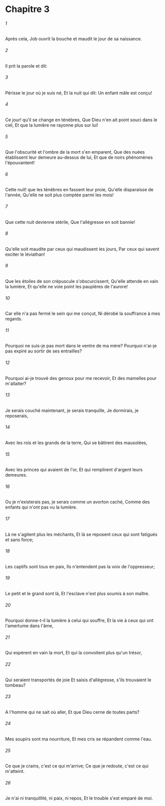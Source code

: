 # Chapitre 3

###### 1
Après cela, Job ouvrit la bouche et maudit le jour de sa naissance.
###### 2
Il prit la parole et dit:
###### 3
Périsse le jour où je suis né, Et la nuit qui dit: Un enfant mâle est conçu!
###### 4
Ce jour! qu'il se change en ténèbres, Que Dieu n'en ait point souci dans le ciel, Et que la lumière ne rayonne plus sur lui!
###### 5
Que l'obscurité et l'ombre de la mort s'en emparent, Que des nuées établissent leur demeure au-dessus de lui, Et que de noirs phénomènes l'épouvantent!
###### 6
Cette nuit! que les ténèbres en fassent leur proie, Qu'elle disparaisse de l'année, Qu'elle ne soit plus comptée parmi les mois!
###### 7
Que cette nuit devienne stérile, Que l'allégresse en soit bannie!
###### 8
Qu'elle soit maudite par ceux qui maudissent les jours, Par ceux qui savent exciter le léviathan!
###### 9
Que les étoiles de son crépuscule s'obscurcissent, Qu'elle attende en vain la lumière, Et qu'elle ne voie point les paupières de l'aurore!
###### 10
Car elle n'a pas fermé le sein qui me conçut, Ni dérobé la souffrance à mes regards.
###### 11
Pourquoi ne suis-je pas mort dans le ventre de ma mère? Pourquoi n'ai-je pas expiré au sortir de ses entrailles?
###### 12
Pourquoi ai-je trouvé des genoux pour me recevoir, Et des mamelles pour m'allaiter?
###### 13
Je serais couché maintenant, je serais tranquille, Je dormirais, je reposerais,
###### 14
Avec les rois et les grands de la terre, Qui se bâtirent des mausolées,
###### 15
Avec les princes qui avaient de l'or, Et qui remplirent d'argent leurs demeures.
###### 16
Ou je n'existerais pas, je serais comme un avorton caché, Comme des enfants qui n'ont pas vu la lumière.
###### 17
Là ne s'agitent plus les méchants, Et là se reposent ceux qui sont fatigués et sans force;
###### 18
Les captifs sont tous en paix, Ils n'entendent pas la voix de l'oppresseur;
###### 19
Le petit et le grand sont là, Et l'esclave n'est plus soumis à son maître.
###### 20
Pourquoi donne-t-il la lumière à celui qui souffre, Et la vie à ceux qui ont l'amertume dans l'âme,
###### 21
Qui espèrent en vain la mort, Et qui la convoitent plus qu'un trésor,
###### 22
Qui seraient transportés de joie Et saisis d'allégresse, s'ils trouvaient le tombeau?
###### 23
A l'homme qui ne sait où aller, Et que Dieu cerne de toutes parts?
###### 24
Mes soupirs sont ma nourriture, Et mes cris se répandent comme l'eau.
###### 25
Ce que je crains, c'est ce qui m'arrive; Ce que je redoute, c'est ce qui m'atteint.
###### 26
Je n'ai ni tranquillité, ni paix, ni repos, Et le trouble s'est emparé de moi.
